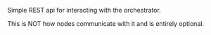 Simple REST api for interacting with the orchestrator.

This is NOT how nodes communicate with it and is entirely optional.
